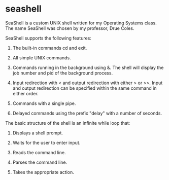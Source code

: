 # seashell
SeaShell is a custom UNIX shell written for my Operating Systems class. The name SeaShell was chosen by my professor, Drue Coles.

SeaShell supports the following features:

  1. The built-in commands cd and exit.
  
  2. All simple UNIX commands.
 
  3. Commands running in the background using &. The shell
     will display the job number and pid of the background
     process.
  
  4. Input redirection with < and output redirection with 
     either > or >>. Input and output redirection can be
     specified within the same command in either order.
 
  5. Commands with a single pipe.

  6. Delayed commands using the prefix "delay" with a number of seconds.

The basic structure of the shell is an infinite while loop that:
  
  1. Displays a shell prompt.
 
  2. Waits for the user to enter input. 
  
  3. Reads the command line.
 
  4. Parses the command line.
 
  5. Takes the appropriate action.
